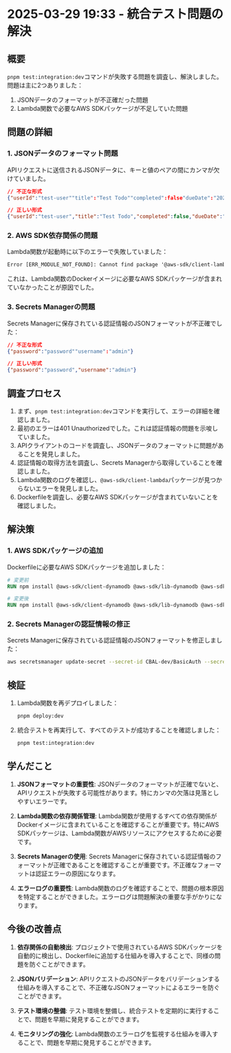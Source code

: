 # 2025-03-29 19:33 - 統合テスト問題の解決

## 概要

`pnpm test:integration:dev`コマンドが失敗する問題を調査し、解決しました。問題は主に2つありました：

1. JSONデータのフォーマットが不正確だった問題
2. Lambda関数で必要なAWS SDKパッケージが不足していた問題

## 問題の詳細

### 1. JSONデータのフォーマット問題

APIリクエストに送信されるJSONデータに、キーと値のペアの間にカンマが欠けていました。

```json
// 不正な形式
{"userId":"test-user""title":"Test Todo""completed":false"dueDate":"2025-12-31"}

// 正しい形式
{"userId":"test-user","title":"Test Todo","completed":false,"dueDate":"2025-12-31"}
```

### 2. AWS SDK依存関係の問題

Lambda関数が起動時に以下のエラーで失敗していました：

```txt
Error [ERR_MODULE_NOT_FOUND]: Cannot find package '@aws-sdk/client-lambda' imported from /app/node_modules/aws-utils/dist/esm/lambda.js
```

これは、Lambda関数のDockerイメージに必要なAWS SDKパッケージが含まれていなかったことが原因でした。

### 3. Secrets Managerの問題

Secrets Managerに保存されている認証情報のJSONフォーマットが不正確でした：

```json
// 不正な形式
{"password":"password""username":"admin"}

// 正しい形式
{"password":"password","username":"admin"}
```

## 調査プロセス

1. まず、`pnpm test:integration:dev`コマンドを実行して、エラーの詳細を確認しました。
2. 最初のエラーは401 Unauthorizedでした。これは認証情報の問題を示唆していました。
3. APIクライアントのコードを調査し、JSONデータのフォーマットに問題があることを発見しました。
4. 認証情報の取得方法を調査し、Secrets Managerから取得していることを確認しました。
5. Lambda関数のログを確認し、`@aws-sdk/client-lambda`パッケージが見つからないエラーを発見しました。
6. Dockerfileを調査し、必要なAWS SDKパッケージが含まれていないことを確認しました。

## 解決策

### 1. AWS SDKパッケージの追加

Dockerfileに必要なAWS SDKパッケージを追加しました：

```dockerfile
# 変更前
RUN npm install @aws-sdk/client-dynamodb @aws-sdk/lib-dynamodb @aws-sdk/client-secrets-manager @aws-sdk/client-cloudformation @aws-sdk/util-dynamodb typescript

# 変更後
RUN npm install @aws-sdk/client-dynamodb @aws-sdk/lib-dynamodb @aws-sdk/client-secrets-manager @aws-sdk/client-cloudformation @aws-sdk/client-lambda @aws-sdk/util-dynamodb typescript
```

### 2. Secrets Managerの認証情報の修正

Secrets Managerに保存されている認証情報のJSONフォーマットを修正しました：

```bash
aws secretsmanager update-secret --secret-id CBAL-dev/BasicAuth --secret-string '{"password":"password","username":"admin"}'
```

## 検証

1. Lambda関数を再デプロイしました：

   ```bash
   pnpm deploy:dev
   ```

2. 統合テストを再実行して、すべてのテストが成功することを確認しました：

   ```bash
   pnpm test:integration:dev
   ```

## 学んだこと

1. **JSONフォーマットの重要性**: JSONデータのフォーマットが正確でないと、APIリクエストが失敗する可能性があります。特にカンマの欠落は見落としやすいエラーです。

2. **Lambda関数の依存関係管理**: Lambda関数が使用するすべての依存関係がDockerイメージに含まれていることを確認することが重要です。特にAWS SDKパッケージは、Lambda関数がAWSリソースにアクセスするために必要です。

3. **Secrets Managerの使用**: Secrets Managerに保存されている認証情報のフォーマットが正確であることを確認することが重要です。不正確なフォーマットは認証エラーの原因になります。

4. **エラーログの重要性**: Lambda関数のログを確認することで、問題の根本原因を特定することができました。エラーログは問題解決の重要な手がかりになります。

## 今後の改善点

1. **依存関係の自動検出**: プロジェクトで使用されているAWS SDKパッケージを自動的に検出し、Dockerfileに追加する仕組みを導入することで、同様の問題を防ぐことができます。

2. **JSONバリデーション**: APIリクエストのJSONデータをバリデーションする仕組みを導入することで、不正確なJSONフォーマットによるエラーを防ぐことができます。

3. **テスト環境の整備**: テスト環境を整備し、統合テストを定期的に実行することで、問題を早期に発見することができます。

4. **モニタリングの強化**: Lambda関数のエラーログを監視する仕組みを導入することで、問題を早期に発見することができます。
